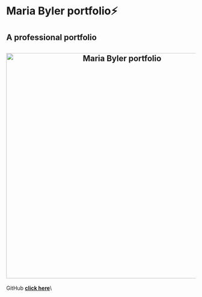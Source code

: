 # Maria Byler portfolio⚡️ 

## A professional portfolio

<h2 align="center">
  <img src="https://user-images.githubusercontent.com/69592367/108615070-456a8c80-73ce-11eb-8b58-cc0c1214925e.gif" alt="Maria Byler portfolio" width="600px" />
  <br>
</h2>

GitHub **[click here](https://github.com/mariabyler)**\



